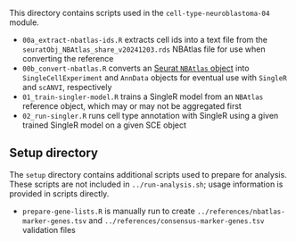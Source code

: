 This directory contains scripts used in the `cell-type-neuroblastoma-04` module.

* `00a_extract-nbatlas-ids.R` extracts cell ids into a text file from the `seuratObj_NBAtlas_share_v20241203.rds` NBAtlas file for use when converting the reference
* `00b_convert-nbatlas.R` converts an [Seurat `NBAtlas` object](https://data.mendeley.com/datasets/yhcf6787yp/3) into `SingleCellExperiment` and `AnnData` objects for eventual use with `SingleR` and `scANVI`, respectively
* `01_train-singler-model.R` trains a SingleR model from an `NBAtlas` reference object, which may or may not be aggregated first
* `02_run-singler.R` runs cell type annotation with SingleR using a given trained SingleR model on a given SCE object

## Setup directory

The `setup` directory contains additional scripts used to prepare for analysis.
These scripts are not included in `../run-analysis.sh`; usage information is provided in scripts directly.

* `prepare-gene-lists.R` is manually run to create `../references/nbatlas-marker-genes.tsv` and `../references/consensus-marker-genes.tsv` validation files
